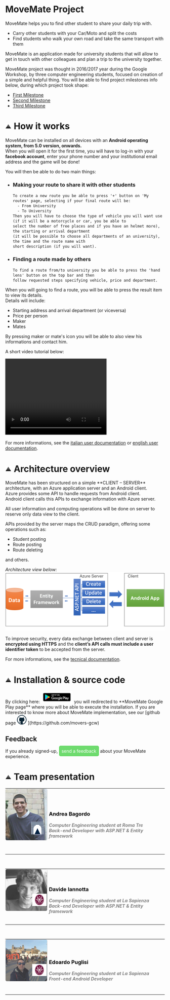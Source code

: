 <h1 id="project"> MoveMate Project </h1>

MoveMate helps you to find other student to share your daily trip with.
* Carry other students with your Car/Moto and split the costs
* Find students who walk your own road and take the same transport with them

MoveMate is an application made for university students that will allow to get in touch with other colleagues and plan a trip to the university together.

MoveMate project was thought in 2016/2017 year during the Google Workshop, by three computer engineering students, focused on creation of a simple and helpful thing.
You will be able to find project milestones info below, during which project took shape:
* [First Milestone](https://1drv.ms/p/s!Arh0UdVHsGBcoE9vPJzfm2qYVc80)
* [Second Milestone](https://1drv.ms/p/s!Arh0UdVHsGBcoGjKhkq51oPmD5cM)
* [Third Milestone](https://drive.google.com/open?id=0B6reVBh6T0JXLThqQjZJN0NrMXc)

<!-- How it works -->
<h1 id="how-works"><a href="#menu"><img src="vector-icon.png" alt="su" width="20"></a> How it works </h1>

MoveMate can be installed on all devices with an **Android operating system, from 5.0 version, onwards.** <br>
When you will open it for the first time, you will have to log-in with your **facebook account**, enter your phone number and your institutional email address and the game will be done!

You will then be able to do two main things:
* ### Making your route to share it with other students
      To create a new route you be able to press '+' button on 'My routes' page, selecting if your final route will be:
        - From University
        - To University
      Then you will have to choose the type of vehicle you will want use (if it will be a motorcycle or car, you be able to
      select the number of free places and if you have an helmet more), the starting or arrival department 
      (it will be possible to choose all departments of an university), the time and the route name with 
      short description (if you will want).
* ### Finding a route made by others
      To find a route from/to university you be able to press the 'hand lens' button on the top bar and then 
      follow requested steps specifying vehicle, price and department.

When you will going to find a route, you will be able to press the result item to view its details. <br>
Details will include:
* Starting address and arrival department (or viceversa)
* Price per person
* Maker
* Mates

By pressing maker or mate's icon you will be able to also view his informations and contact him.

A short video tutorial below:

<video width="320" height="240" controls>
  <source src="https://drive.google.com/file/d/0BxBf-ekgpA4gT1FhMERJSmRSNTQ/view?usp=sharing" type="video/mp4">
Your browser does not support the video tag.
</video>

For more informations, see the [italian user documentation](https://drive.google.com/open?id=1sDPHdG0VMDcI5hbrCw1KQ4XKIJimZtGvGRbOCgYGePQ) or [english user documentation](https://drive.google.com/open?id=1f8GNwhQbvDSFEMoDLIh3-HbcW-VEwGQoPhGM1FFcUpQ).

<!-- Architecture overview -->
<h1 id="arch-view"><a href="#menu"><img src="vector-icon.png" alt="su" width="20"></a> Architecture overview </h1>
MoveMate has been structured on a simple **CLIENT – SERVER** architecture, with an Azure application server and an Android client.
<br>
Azure provides some API to handle requests from Android client.
<br>
Android client calls this APIs to exchange information with Azure server.

All user information and computing operations will be done on server to reserve only data view to the client.

APIs provided by the server maps the CRUD paradigm, offering some operations such as:
* Student posting 
* Route posting
* Route deleting


and others.

*Architecture view below:*
![architecture image](Architectureview.png)

To improve security, every data exchange between client and server is **encrypted using HTTPS** and the **client’s API calls must include a user identifier token** to be accepted from the server.

For more informations, see the [tecnical documentation]().

<!-- Installation & source code -->
<h1 id="install-source"><a href="#menu"><img src="vector-icon.png" alt="su" width="20"></a> Installation &amp; source code </h1>
By clicking here: <a href="https://play.google.com/store/apps/details?id=app.movemate&hl=it"><img src="playstorebutton.png" alt="googleplay" width="100"></a> you will redirected to **MoveMate Google Play page** where you will be able to execute the installation.
If you are interested to know more about MoveMate implementation, see our [github page <img src="github_button.png" alt="githublogo" width="30"> ](https://github.com/movers-gcw)

## Feedback
If you already signed-up, <a id="seedfeed" onfocus="document.getElementById('seedfeed').style.backgroundColor = 'rgba(50, 205, 50,0.9)';" onmouseover="document.getElementById('seedfeed').style.borderColor = 'rgba(50, 205, 50,0.9)';" onmouseout="document.getElementById('seedfeed').style.borderColor = 'rgba(50, 205, 50,0.2)'; document.getElementById('seedfeed').style.backgroundColor = 'rgba(50, 205, 50,0.7)';" href="https://docs.google.com/forms/d/e/1FAIpQLSfO1ji527b9swJuDaUcQwbIOfQB8SUK0CYIQulFwFD-nLU0ow/viewform?c=0&w=1" style="border: 2px solid; border-radius: 5px; border-color: rgba(50, 205, 50,0.2); background-color: rgba(50, 205, 50,0.7);  color: white; padding: 6px; text-decoration: none;" >send a feedback</a> about your MoveMate experience. 

<!-- Team Presentation -->
<h1 id="team"><a href="#menu"><img src="vector-icon.png" alt="su" width="20"></a> Team presentation </h1>
<section class="site-footer" style="color: gray; text-align: left;">

 <section id="team-items">
 
 <table>
  <tbody><tr>
   <td style="border: 0; padding: 0;" width="150px">
    <img style="opacity: 0.8; border: 1px solid; border-radius: 5px; border-color: rgba(0, 0, 0,0.2);" src="andr-pic.jpg" alt="su" width="150">
    <img src="logoromatre.png" alt="uni" width="30%" style="position: relative; right: 10px; bottom: 62px;" align="right">
   </td>
   <td width="400px" style="border: 0;"><section class="btn" style="text-align: left;">
     <h3 style="color: black;">Andrea Bagordo</h3>
     <h4 style="margin: 0; color: gray; font-style: italic;">Computer Engineering student at Roma Tre</h4>
     <h4 style="margin: 0; color: gray; font-style: italic; font-weight: Bold;">Back-end Developer with ASP.NET &amp; Entity framework</h4>
     </section></td></tr></tbody></table>
   
  <br>
  <table>
    <tbody><tr>
     <td style="border: 0; padding: 0;" width="150px">
      <img style="opacity: 0.8; border: 1px solid; border-radius: 5px; border-color: rgba(0, 0, 0,0.2);" src="david-pic.jpg" alt="su" width="150">
      <img src="sapienzaicon.png" alt="uni" width="35%" style="position: relative; bottom: 58px;" align="right">
</td>
     <td width="400px" style="border: 0;"><section class="btn" style="text-align: left;">
     <h3 style="color: black;">Davide Iannotta</h3>
     <h4 style="margin: 0; color: gray; font-style: italic;">Computer Engineering student at La Sapienza</h4>
     <h4 style="margin: 0; color: gray; font-style: italic; font-weight: Bold;">Back-end Developer with ASP.NET &amp; Entity framework</h4>
     </section></td></tr></tbody></table>
   
  <br>
  <table>
   <tbody><tr>
     <td style="border: 0; padding: 0; " width="150px">
      <img style="opacity: 0.8; border: 1px solid; border-radius: 5px; border-color: rgba(0, 0, 0,0.2);" src="edo-pic.jpg" alt="su" width="150">
      <img src="sapienzaicon.png" alt="uni" width="35%" style="position: relative; bottom: 58px;" align="right">
     </td>
     <td width="400px" style="border: 0;"><section class="btn" style="text-align: left;">
      <h3 style="color: black;">Edoardo Puglisi</h3>
      <h4 style="margin: 0; color: gray; font-style: italic;">Computer Engineering student at La Sapienza</h4>
      <h4 style="margin: 0; color: gray; font-style: italic; font-weight: Bold;">Front-end Android Developer</h4>
      </section></td></tr></tbody></table>
     
 </section>
</section>
